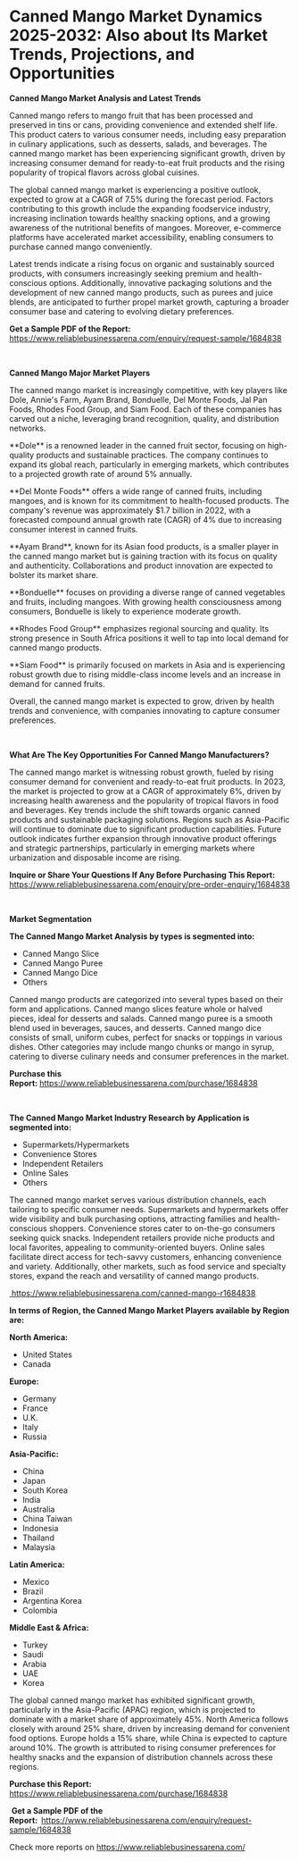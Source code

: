 <p><h1>Canned Mango Market Dynamics 2025-2032: Also about Its Market Trends, Projections, and Opportunities</h1></p><p><strong>Canned Mango Market Analysis and Latest Trends</strong></p>
<p><p>Canned mango refers to mango fruit that has been processed and preserved in tins or cans, providing convenience and extended shelf life. This product caters to various consumer needs, including easy preparation in culinary applications, such as desserts, salads, and beverages. The canned mango market has been experiencing significant growth, driven by increasing consumer demand for ready-to-eat fruit products and the rising popularity of tropical flavors across global cuisines.</p><p>The global canned mango market is experiencing a positive outlook, expected to grow at a CAGR of 7.5% during the forecast period. Factors contributing to this growth include the expanding foodservice industry, increasing inclination towards healthy snacking options, and a growing awareness of the nutritional benefits of mangoes. Moreover, e-commerce platforms have accelerated market accessibility, enabling consumers to purchase canned mango conveniently.</p><p>Latest trends indicate a rising focus on organic and sustainably sourced products, with consumers increasingly seeking premium and health-conscious options. Additionally, innovative packaging solutions and the development of new canned mango products, such as purees and juice blends, are anticipated to further propel market growth, capturing a broader consumer base and catering to evolving dietary preferences.</p></p>
<p><strong>Get a Sample PDF of the Report:&nbsp;</strong> <a href="https://www.reliablebusinessarena.com/enquiry/request-sample/1684838?utm_campaign=2385&utm_medium=2&utm_source=Github&utm_content=ia&utm_term=14022025&utm_id=canned-mango">https://www.reliablebusinessarena.com/enquiry/request-sample/1684838</a></p>
<p>&nbsp;</p>
<p><strong>Canned Mango Major Market Players</strong></p>
<p><p>The canned mango market is increasingly competitive, with key players like Dole, Annie's Farm, Ayam Brand, Bonduelle, Del Monte Foods, Jal Pan Foods, Rhodes Food Group, and Siam Food. Each of these companies has carved out a niche, leveraging brand recognition, quality, and distribution networks.</p><p>**Dole** is a renowned leader in the canned fruit sector, focusing on high-quality products and sustainable practices. The company continues to expand its global reach, particularly in emerging markets, which contributes to a projected growth rate of around 5% annually.</p><p>**Del Monte Foods** offers a wide range of canned fruits, including mangoes, and is known for its commitment to health-focused products. The company's revenue was approximately $1.7 billion in 2022, with a forecasted compound annual growth rate (CAGR) of 4% due to increasing consumer interest in canned fruits.</p><p>**Ayam Brand**, known for its Asian food products, is a smaller player in the canned mango market but is gaining traction with its focus on quality and authenticity. Collaborations and product innovation are expected to bolster its market share.</p><p>**Bonduelle** focuses on providing a diverse range of canned vegetables and fruits, including mangoes. With growing health consciousness among consumers, Bonduelle is likely to experience moderate growth.</p><p>**Rhodes Food Group** emphasizes regional sourcing and quality. Its strong presence in South Africa positions it well to tap into local demand for canned mango products.</p><p>**Siam Food** is primarily focused on markets in Asia and is experiencing robust growth due to rising middle-class income levels and an increase in demand for canned fruits.</p><p>Overall, the canned mango market is expected to grow, driven by health trends and convenience, with companies innovating to capture consumer preferences.</p></p>
<p>&nbsp;</p>
<p><strong>What Are The Key Opportunities For Canned Mango Manufacturers?</strong></p>
<p><p>The canned mango market is witnessing robust growth, fueled by rising consumer demand for convenient and ready-to-eat fruit products. In 2023, the market is projected to grow at a CAGR of approximately 6%, driven by increasing health awareness and the popularity of tropical flavors in food and beverages. Key trends include the shift towards organic canned products and sustainable packaging solutions. Regions such as Asia-Pacific will continue to dominate due to significant production capabilities. Future outlook indicates further expansion through innovative product offerings and strategic partnerships, particularly in emerging markets where urbanization and disposable income are rising.</p></p>
<p><strong>Inquire or Share Your Questions If Any Before Purchasing This Report:</strong> <a href="https://www.reliablebusinessarena.com/enquiry/pre-order-enquiry/1684838?utm_campaign=2385&utm_medium=2&utm_source=Github&utm_content=ia&utm_term=14022025&utm_id=canned-mango">https://www.reliablebusinessarena.com/enquiry/pre-order-enquiry/1684838</a></p>
<p>&nbsp;</p>
<p><strong>Market Segmentation</strong></p>
<p><strong>The Canned Mango Market Analysis by types is segmented into:</strong></p>
<p><ul><li>Canned Mango Slice</li><li>Canned Mango Puree</li><li>Canned Mango Dice</li><li>Others</li></ul></p>
<p><p>Canned mango products are categorized into several types based on their form and applications. Canned mango slices feature whole or halved pieces, ideal for desserts and salads. Canned mango puree is a smooth blend used in beverages, sauces, and desserts. Canned mango dice consists of small, uniform cubes, perfect for snacks or toppings in various dishes. Other categories may include mango chunks or mango in syrup, catering to diverse culinary needs and consumer preferences in the market.</p></p>
<p><strong>Purchase this Report:&nbsp;</strong><a href="https://www.reliablebusinessarena.com/purchase/1684838?utm_campaign=2385&utm_medium=2&utm_source=Github&utm_content=ia&utm_term=14022025&utm_id=canned-mango">https://www.reliablebusinessarena.com/purchase/1684838</a></p>
<p>&nbsp;</p>
<p><strong>The Canned Mango Market Industry Research by Application is segmented into:</strong></p>
<p><ul><li>Supermarkets/Hypermarkets</li><li>Convenience Stores</li><li>Independent Retailers</li><li>Online Sales</li><li>Others</li></ul></p>
<p><p>The canned mango market serves various distribution channels, each tailoring to specific consumer needs. Supermarkets and hypermarkets offer wide visibility and bulk purchasing options, attracting families and health-conscious shoppers. Convenience stores cater to on-the-go consumers seeking quick snacks. Independent retailers provide niche products and local favorites, appealing to community-oriented buyers. Online sales facilitate direct access for tech-savvy customers, enhancing convenience and variety. Additionally, other markets, such as food service and specialty stores, expand the reach and versatility of canned mango products.</p></p>
<p><a href="https://www.reliablebusinessarena.com/canned-mango-r1684838?utm_campaign=2385&utm_medium=2&utm_source=Github&utm_content=ia&utm_term=14022025&utm_id=canned-mango">&nbsp;https://www.reliablebusinessarena.com/canned-mango-r1684838</a></p>
<p><strong>In terms of Region, the Canned Mango Market Players available by Region are:</strong></p>
<p>
    <p> <strong> North America: </strong>
        <ul>
            <li>United States</li>
            <li>Canada</li>
        </ul>
        </p> 
    <p> <strong> Europe: </strong>
        <ul>
            <li>Germany</li>
            <li>France</li>
            <li>U.K.</li>
            <li>Italy</li>
            <li>Russia</li>
        </ul>
        </p> 
    <p> <strong> Asia-Pacific: </strong>
        <ul>
            <li>China</li>
            <li>Japan</li>
            <li>South Korea</li>
            <li>India</li>
            <li>Australia</li>
            <li>China Taiwan</li>
            <li>Indonesia</li>
            <li>Thailand</li>
            <li>Malaysia</li>
        </ul>
        </p> 
    <p> <strong> Latin America: </strong>
        <ul>
            <li>Mexico</li>
            <li>Brazil</li>
            <li>Argentina Korea</li>
            <li>Colombia</li>
        </ul>
        </p> 
    <p> <strong> Middle East & Africa: </strong>
        <ul>
            <li>Turkey</li>
            <li>Saudi</li>
            <li>Arabia</li>
            <li>UAE</li>
            <li>Korea</li>
        </ul>
    </p>
    </p>
<p><p>The global canned mango market has exhibited significant growth, particularly in the Asia-Pacific (APAC) region, which is projected to dominate with a market share of approximately 45%. North America follows closely with around 25% share, driven by increasing demand for convenient food options. Europe holds a 15% share, while China is expected to capture around 10%. The growth is attributed to rising consumer preferences for healthy snacks and the expansion of distribution channels across these regions.</p></p>
<p><strong>Purchase this Report: </strong><a href="https://www.reliablebusinessarena.com/purchase/1684838?utm_campaign=2385&utm_medium=2&utm_source=Github&utm_content=ia&utm_term=14022025&utm_id=canned-mango">https://www.reliablebusinessarena.com/purchase/1684838</a></p>
<p>&nbsp;<strong>Get a Sample PDF of the Report:&nbsp;&nbsp;</strong><a href="https://www.reliablebusinessarena.com/enquiry/request-sample/1684838?utm_campaign=2385&utm_medium=2&utm_source=Github&utm_content=ia&utm_term=14022025&utm_id=canned-mango">https://www.reliablebusinessarena.com/enquiry/request-sample/1684838</a></p>
<p><strong></strong></p>
<p>Check more reports on <a href="https://www.reliablebusinessarena.com/?utm_campaign=2385&utm_medium=2&utm_source=Github&utm_content=ia&utm_term=14022025&utm_id=canned-mango">https://www.reliablebusinessarena.com/</a></p>